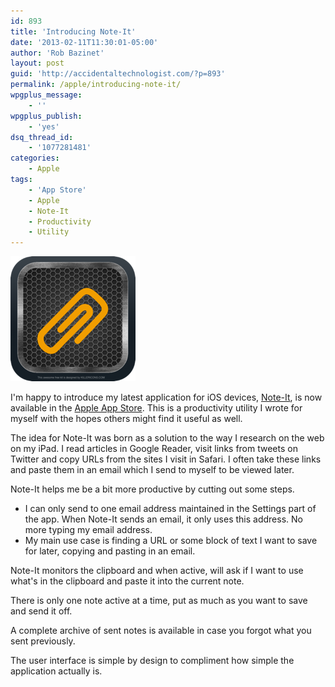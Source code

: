 ```yaml
---
id: 893
title: 'Introducing Note-It'
date: '2013-02-11T11:30:01-05:00'
author: 'Rob Bazinet'
layout: post
guid: 'http://accidentaltechnologist.com/?p=893'
permalink: /apple/introducing-note-it/
wpgplus_message:
    - ''
wpgplus_publish:
    - 'yes'
dsq_thread_id:
    - '1077281481'
categories:
    - Apple
tags:
    - 'App Store'
    - Apple
    - Note-It
    - Productivity
    - Utility
---
```


![Screenshot 1afaa9c247a71c1346fa2d51bf413fae](/assets/img/2013/02/screenshot-1afaa9c247a71c1346fa2d51bf413fae.png "screenshot-1afaa9c247a71c1346fa2d51bf413fae.png")

I'm happy to introduce my latest application for iOS devices, [Note-It](http://noteitapp.com/), is now available in the [Apple App Store](https://itunes.apple.com/us/app/note-it/id594839708?ls=1&mt=8). This is a productivity utility I wrote for myself with the hopes others might find it useful as well.

The idea for Note-It was born as a solution to the way I research on the web on my iPad. I read articles in Google Reader, visit links from tweets on Twitter and copy URLs from the sites I visit in Safari. I often take these links and paste them in an email which I send to myself to be viewed later.

Note-It helps me be a bit more productive by cutting out some steps.

- I can only send to one email address maintained in the Settings part of the app. When Note-It sends an email, it only uses this address. No more typing my email address.
- My main use case is finding a URL or some block of text I want to save for later, copying and pasting in an email.

Note-It monitors the clipboard and when active, will ask if I want to use what's in the clipboard and paste it into the current note.

There is only one note active at a time, put as much as you want to save and send it off.

A complete archive of sent notes is available in case you forgot what you sent previously.

The user interface is simple by design to compliment how simple the application actually is.